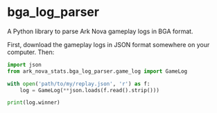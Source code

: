 # bga_log_parser

A Python library to parse Ark Nova gameplay logs in BGA format.

First, download the gameplay logs in JSON format somewhere on your computer. Then:

```python
import json
from ark_nova_stats.bga_log_parser.game_log import GameLog

with open('path/to/my/replay.json', 'r') as f:
    log = GameLog(**json.loads(f.read().strip()))

print(log.winner)
```
